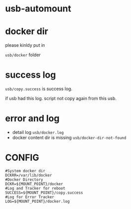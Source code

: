 # usb-automount

# docker dir

please kinldy put in 

`usb/docker` folder

# success log

`usb/copy.success` is success log.

if usb had this log. script not copy again from this usb.

# error and log

- detail log `usb/docker.log` 
- docker content dir is missing `usb/docker-dir-not-found`

# CONFIG

```
#System docker dir
DCKRR=/var/lib/docker
#Docker Directory
DCKR=${MOUNT_POINT}/docker
#Log and Tracker for reboot
SUCCESS=${MOUNT_POINT}/copy.success
#Log for Error Tracker
LOG=${MOUNT_POINT}/docker.log
```
